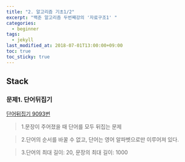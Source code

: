 ```yaml
---
title: "2. 알고리즘 기초1/2"
excerpt: "백준 알고리즘 두번째강의 '자료구조1' "
categories:
  - beginner
tags:
  - jekyll
last_modified_at: 2018-07-01T13:00:00+09:00
toc: true
toc_sticky: true
---
```


## Stack

### 문제1. 단어뒤집기

[단어뒤집기 9093번](https://www.acmicpc.net/problem/9093)

> 1.문장이 주어졌을 때 단어를 모두 뒤집는 문제

> 2.단어의 순서를 바꿀 수 없고, 단어는 영어 알파벳으로만 이루어져 있다.

> 3.단어의 최대 길이: 20, 문장의 최대 길이: 1000
